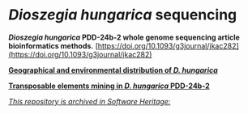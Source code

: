 # _Dioszegia hungarica_ sequencing
 **_Dioszegia hungarica_ PDD-24b-2 whole genome sequencing article bioinformatics methods.**
[https://doi.org/10.1093/g3journal/jkac282](https://doi.org/10.1093/g3journal/jkac282)

[**Geographical and environmental distribution of _D. hungarica_**](https://jarriged.github.io/Dioszegia_hungarica_sequencing/scripts/Dioszegia_spacial_analyses_notebook.html)

[**Transposable elements mining in _D. hungarica_ PDD-24b-2**](https://jarriged.github.io/Dioszegia_hungarica_sequencing/scripts/Dioszegia_TE_mining_notebook.html)



 
[_This repository is archived in Software Heritage:_](https://archive.softwareheritage.org/browse/origin/https://github.com/JarrigeD/Dioszegia_hungarica_sequencing/)
